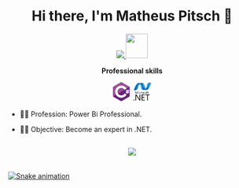 <h1 align="center">Hi there, I'm Matheus Pitsch 👋</h1>

<p align="center">
 <a href="https://www.linkedin.com/in/matheuspitsch/" target="_blank">
  <img src="https://img.icons8.com/fluent/48/000000/linkedin.png" />
  </a>
  <a href="mailto:matheuspitschh@gmail.com" target="_blank"><img src="https://img.icons8.com/color/72/gmail--v1.png" target="_blank"  width="45" height="50">
  </a>
 

 <p align="center"> 
 <strong>
  Professional skills
  </strong>
</p>

<p align="center"> 
  <img src="https://raw.githubusercontent.com/devicons/devicon/master/icons/csharp/csharp-original.svg" alt="csharp" width="40" height="40" />
  <img src="https://raw.githubusercontent.com/devicons/devicon/master/icons/dot-net/dot-net-original-wordmark.svg" alt="dotnet" width="40" height="40" />
</p>

- 👨‍💻  Profession: Power Bi Professional.

- 🐱‍👤  Objective: Become an expert in .NET.

##

<div align="center">
  <a href="https://github.com/MatheusPitsch">
  <img height="150em" src="https://github-readme-stats.vercel.app/api/top-langs/?username=MatheusPitsch&layout=compact&langs_count=7&theme=vision-friendly-dark"/>
</div>


##

![Snake animation](https://github.com/MatheusPitsch/MatheusPitsch/blob/output/github-contribution-grid-snake.svg)
